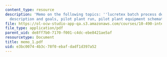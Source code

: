 ```yaml
---
content_type: resource
description: 'Memo on the following topics: ''lucretex batch process development project
  description and goals, pilot plant run, pilot plant equipment schematic.'
file: https://ol-ocw-studio-app-qa.s3.amazonaws.com/courses/10-490-integrated-chemical-engineering-i-fall-2006/e3bc00744b3c78f0ebafdadf1d397a52_memo_1.pdf
file_type: application/pdf
parent_uid: de8ff7b0-7170-f001-c4dc-ebe8421ae5af
resourcetype: Document
title: memo_1.pdf
uid: e3bc0074-4b3c-78f0-ebaf-dadf1d397a52
---
```

